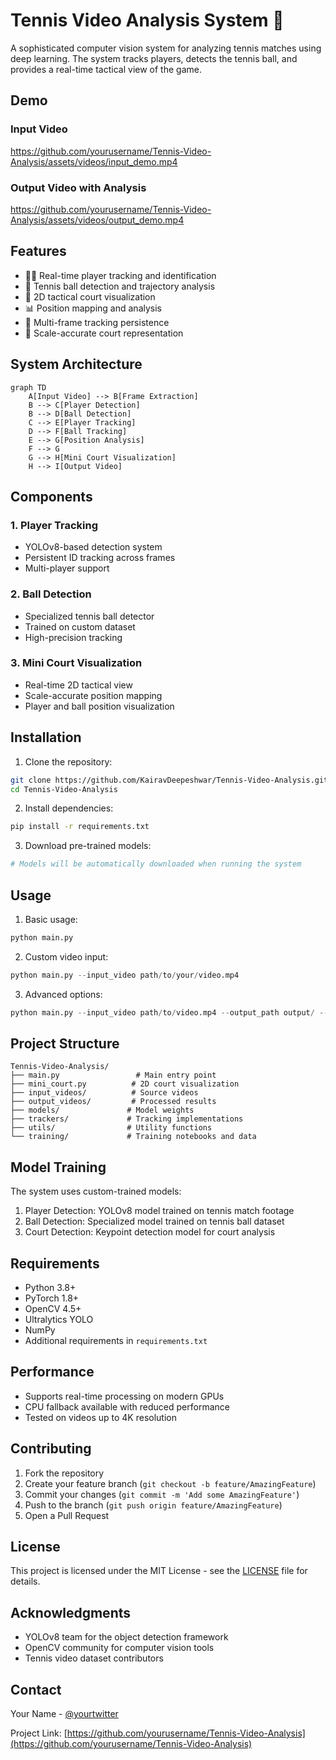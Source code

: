 # Tennis Video Analysis System 🎾

A sophisticated computer vision system for analyzing tennis matches using deep learning. The system tracks players, detects the tennis ball, and provides a real-time tactical view of the game.

## Demo

### Input Video
https://github.com/yourusername/Tennis-Video-Analysis/assets/videos/input_demo.mp4

### Output Video with Analysis
https://github.com/yourusername/Tennis-Video-Analysis/assets/videos/output_demo.mp4

## Features

- 🏃‍♂️ Real-time player tracking and identification
- 🎾 Tennis ball detection and trajectory analysis
- 🎯 2D tactical court visualization
- 📊 Position mapping and analysis
- 🔄 Multi-frame tracking persistence
- 📐 Scale-accurate court representation

## System Architecture

```mermaid
graph TD
    A[Input Video] --> B[Frame Extraction]
    B --> C[Player Detection]
    B --> D[Ball Detection]
    C --> E[Player Tracking]
    D --> F[Ball Tracking]
    E --> G[Position Analysis]
    F --> G
    G --> H[Mini Court Visualization]
    H --> I[Output Video]
```

## Components

### 1. Player Tracking
- YOLOv8-based detection system
- Persistent ID tracking across frames
- Multi-player support

### 2. Ball Detection
- Specialized tennis ball detector
- Trained on custom dataset
- High-precision tracking

### 3. Mini Court Visualization
- Real-time 2D tactical view
- Scale-accurate position mapping
- Player and ball position visualization

## Installation

1. Clone the repository:
```bash
git clone https://github.com/KairavDeepeshwar/Tennis-Video-Analysis.git
cd Tennis-Video-Analysis
```

2. Install dependencies:
```bash
pip install -r requirements.txt
```

3. Download pre-trained models:
```bash
# Models will be automatically downloaded when running the system
```

## Usage

1. Basic usage:
```python
python main.py
```

2. Custom video input:
```python
python main.py --input_video path/to/your/video.mp4
```

3. Advanced options:
```python
python main.py --input_video path/to/video.mp4 --output_path output/ --show_display True
```

## Project Structure

```
Tennis-Video-Analysis/
├── main.py                 # Main entry point
├── mini_court.py          # 2D court visualization
├── input_videos/          # Source videos
├── output_videos/         # Processed results
├── models/               # Model weights
├── trackers/             # Tracking implementations
├── utils/                # Utility functions
└── training/             # Training notebooks and data
```

## Model Training

The system uses custom-trained models:

1. Player Detection: YOLOv8 model trained on tennis match footage
2. Ball Detection: Specialized model trained on tennis ball dataset
3. Court Detection: Keypoint detection model for court analysis

## Requirements

- Python 3.8+
- PyTorch 1.8+
- OpenCV 4.5+
- Ultralytics YOLO
- NumPy
- Additional requirements in `requirements.txt`

## Performance

- Supports real-time processing on modern GPUs
- CPU fallback available with reduced performance
- Tested on videos up to 4K resolution

## Contributing

1. Fork the repository
2. Create your feature branch (`git checkout -b feature/AmazingFeature`)
3. Commit your changes (`git commit -m 'Add some AmazingFeature'`)
4. Push to the branch (`git push origin feature/AmazingFeature`)
5. Open a Pull Request

## License

This project is licensed under the MIT License - see the [LICENSE](LICENSE) file for details.

## Acknowledgments

- YOLOv8 team for the object detection framework
- OpenCV community for computer vision tools
- Tennis video dataset contributors

## Contact

Your Name - [@yourtwitter](https://twitter.com/yourtwitter)

Project Link: [https://github.com/yourusername/Tennis-Video-Analysis](https://github.com/yourusername/Tennis-Video-Analysis) 
